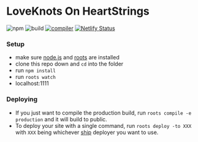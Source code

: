 # LoveKnots On HeartStrings
![npm](https://img.shields.io/badge/npm-3.10.5-blue.svg)
![build](https://img.shields.io/badge/build-in%20development-yellow.svg)
[![compiler](https://img.shields.io/badge/compiler-roots-blue.svg)](http://roots.cx/)
[![Netlify Status](https://api.netlify.com/api/v1/badges/8025919e-5213-41df-9e96-259aa7771b8d/deploy-status)](https://app.netlify.com/sites/all-on-a-heartstring/deploys)

### Setup

- make sure [node.js](http://nodejs.org) and [roots](http://roots.cx) are installed
- clone this repo down and `cd` into the folder
- run `npm install`
- run `roots watch`
- localhost:1111

### Deploying

- If you just want to compile the production build, run `roots compile -e production` and it will build to public.
- To deploy your site with a single command, run `roots deploy -to XXX` with `XXX` being whichever [ship](https://github.com/carrot/ship#usage) deployer you want to use.
